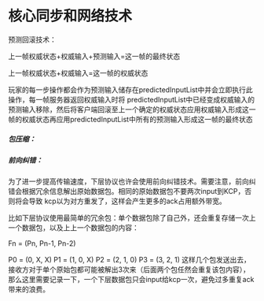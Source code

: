 # 核心同步和网络技术

预测回滚技术：        

上一帧权威状态+权威输入+预测输入=这一帧的最终状态  

上一帧权威状态+权威输入=这一帧的权威状态 

玩家的每一步操作都会作为预测输入储存在predictedInputList中并会立即执行此操作，每一帧服务器返回权威输入时将 predictedInputList中已经变成权威输入的预测输入移除，然后将客户端回滚至上一个确定的权威状态应用权威输入形成这一帧的权威状态再应用predictedInputList中所有的预测输入形成这一帧的最终状态 

##### 包压缩：
##### 前向纠错：
为了进一步提高传输速度，下层协议也许会使用前向纠错技术。需要注意，前向纠错会根据冗余信息解出原始数据包。相同的原始数据包不要两次input到KCP，否则将会导致 kcp以为对方重发了，这样会产生更多的ack占用额外带宽。

比如下层协议使用最简单的冗余包：单个数据包除了自己外，还会重复存储一次上一个数据包，以及上上一个数据包的内容：

Fn = (Pn, Pn-1, Pn-2)

P0 = (0, X, X)
P1 = (1, 0, X)
P2 = (2, 1, 0)
P3 = (3, 2, 1)
这样几个包发送出去，接收方对于单个原始包都可能被解出3次来（后面两个包任然会重复该包内容），那么这里需要记录一下，一个下层数据包只会input给kcp一次，避免过多重复ack带来的浪费。

